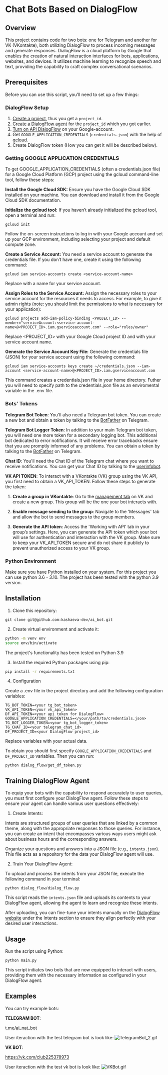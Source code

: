 # Chat Bots Based on DialogFlow

## Overview
This project contains code for two bots: one for Telegram and another for VK (VKontakte), both utilizing DialogFlow to process incoming messages and generate responses.
DialogFlow is a cloud platform by Google that enables the creation of natural interaction interfaces for bots, applications, websites, and devices.
It utilizes machine learning to recognize speech and text, providing the capability to craft complex conversational scenarios.

## Prerequisites
Before you can use this script, you'll need to set up a few things:

### DialogFlow Setup

1. [Create a project](https://cloud.google.com/dialogflow/es/docs/quick/setup), thus you get a `project_id`.
2. [Create a DialogFlow agent](https://cloud.google.com/dialogflow/es/docs/quick/build-agent) for the `project_id` which you got earlier.
3. [Turn on API DialogFlow](https://cloud.google.com/dialogflow/es/docs/quick/setup#api) on your Google-account.
4. Get `GOOGLE_APPLICATION_CREDENTIALS` (`credentials.json`) with the help of [gcloud](https://cloud.google.com/dialogflow/es/docs/quick/setup#sdk).
5. Create DialogFlow token (How you can get it will be described below).

### Getting GOOGLE APPLICATION CREDENTIALS

To get GOOGLE_APPLICATION_CREDENTIALS (often a credentials.json file) for a Google Cloud Platform (GCP) project using the gcloud command-line tool, follow these steps:

**Install the Google Cloud SDK:**
Ensure you have the Google Cloud SDK installed on your machine. You can download and install it from the Google Cloud SDK documentation.

**Initialize the gcloud tool:**
If you haven’t already initialized the gcloud tool, open a terminal and run:

```commandline
gcloud init
```
Follow the on-screen instructions to log in with your Google account and set up your GCP environment, including selecting your project and default compute zone.

**Create a Service Account:**
You need a service account to generate the credentials file. If you don’t have one, create it using the following command:

```commandline
gcloud iam service-accounts create <service-account-name>
```
Replace <service-account-name> with a name for your service account.

**Assign Roles to the Service Account:**
Assign the necessary roles to your service account for the resources it needs to access. For example, to give it admin rights (note: you should limit the permissions to what is necessary for your application):

```commandline
gcloud projects add-iam-policy-binding <PROJECT_ID> --member="serviceAccount:<service-account-name>@<PROJECT_ID>.iam.gserviceaccount.com" --role="roles/owner"
```

Replace <PROJECT_ID> with your Google Cloud project ID and <service-account-name> with your service account name.

**Generate the Service Account Key File:**
Generate the credentials file (JSON) for your service account using the following command:

```commandline
gcloud iam service-accounts keys create ~/credentials.json --iam-account <service-account-name>@<PROJECT_ID>.iam.gserviceaccount.com
```
This command creates a credentials.json file in your home directory. Futher you will need to specify path to the credentials.json file as an enviromental variable in the .env file.

### Bots' Tokens

**Telegram Bot Token**: You'll also need a Telegram bot token.
You can create a new bot and obtain a token by talking to the [BotFather](https://t.me/BotFather) on Telegram.

**Telegram Bot Logger Token**: In addition to your main Telegram bot token,
you will need one more token for a secondary logging bot.
This additional bot dedicated to error notifications. It will receive error tracebacks ensure that
you are promptly informed of any problems.
You can obtain a token by talking to the [BotFather](https://t.me/BotFather) on Telegram.

**Chat ID**: You'll need the Chat ID of the Telegram chat where you want to receive notifications.
You can get your Chat ID by talking to the [userinfobot](https://web.telegram.org/k/#@userinfobot).

**VK API TOKEN**: To interact with a VKontakte (VK) group using the VK API, you first need to obtain a VK_API_TOKEN. Follow these steps to generate the token:

1. **Create a group in VKontakte**:
Go to the [management tab](https://vk.com/groups?tab=admin) on VK and create a new group. This group will be the one your bot interacts with.

2. **Enable message sending to the group**: Navigate to the 'Messages' tab and allow the bot to send messages to the group members.

3. **Generate the API token**: Access the 'Working with API' tab in your group’s settings. Here, you can generate the API token which your bot will use for authentication and interaction with the VK group.
Make sure to keep your VK_API_TOKEN secure and do not share it publicly to prevent unauthorized access to your VK group.


### Python Environment

Make sure you have Python installed on your system. For this project you can use python 3.6 - 3.10. 
The project has been tested with the python 3.9 version.

## Installation
1. Clone this repository:
```
git clone git@github.com:kashaeva-dev/ai_bot.git
```
2. Create virtual environment and activate it:
```bash
python -m venv env
source env/bin/activate
```
The project's functionality has been tested on Python 3.9

3. Install the required Python packages using pip:

```bash
pip install -r requirements.txt
```

4. Configuration

Create a .env file in the project directory and add the following configuration variables:

```
TG_BOT_TOKEN=<your tg_bot_token>
VK_API_TOKEN=<your vk_api_token>
DF_API_TOKEN=<your api token for DialogFlow>
GOOGLE_APPLICATION_CREDENTIALS=</your/path/to/credentials.json>
TG_BOT_LOGGER_TOKEN=<your tg_bot_logger_token>
TG_CHAT_ID=<your telegram_chat_id>
DF_PROJECT_ID=<your DialogFlow project_id>
```
Replace variables with your actual data.

To obtain <your api token for DialogFlow> you should first specify `GOOGLE_APPLICATION_CREDENTIALS` and `DF_PROJECT_ID` variables. Then you can run:
```commandline
python dialog_flow/get_df_token.py
```

## Training DialogFlow Agent

To equip your bots with the capability to respond accurately to user queries,
you must first configure your DialogFlow agent. 
Follow these steps to ensure your agent can handle various user questions effectively:

1. Create Intents:

Intents are structured groups of user queries that are linked by a common theme,
along with the appropriate responses to those queries. 
For instance, you can create an intent that encompasses various ways users might ask about business hours and the corresponding answers.

Organize your questions and answers into a JSON file (e.g., `intents.json`). This file acts as a repository for the data your DialogFlow agent will use.

2. Train Your DialogFlow Agent:

To upload and process the intents from your JSON file, execute the following command in your terminal:

```commandline
python dialog_flow/dialog_flow.py
```

This script reads the `intents.json` file and uploads its contents to your DialogFlow agent, allowing the agent to learn and recognize these intents.

After uploading, you can fine-tune your intents manually on the [DialogFlow website](https://dialogflow.cloud.google.com/#/getStarted) under the Intents section to ensure they align perfectly with your desired user interactions.

## Usage

Run the script using Python:

```
python main.py
```

This script initiates two bots that are now equipped to interact with users,
providing them with the necessary information as configured in your DialogFlow agent.

## Examples

You can try example bots:

**TELEGRAM BOT**:

t.me/ai_nat_bot

User iteraction with the test telegram bot is look like:
![TelegramBot_2.gif](TelegramBot_2.gif)

**VK BOT**:

https://vk.com/club225378973

User iteraction with the test vk bot is look like:
![VKBot.gif](VKBot.gif)
